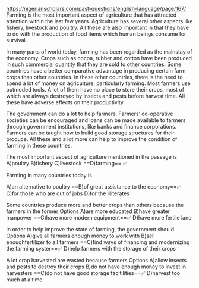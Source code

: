 https://nigerianscholars.com/past-questions/english-language/page/167/
Farming is the most important aspect of agriculture that has attracted attention within the last few years. Agriculture has several other aspects like fishery, livestock and poultry. All these are also important in that they have to do with the production of food items which human beings consume for survival.

In many parts of world today, farming has been regarded as the mainstay of the economy. Crops such as cocoa, rubber and cotton have been produced in such commercial quantity that they are sold to other countries. Some countries have a better comparative advantage in producing certain farm crops than other countries. In these other countries, there is the need to spend a lot of money on agriculture, particularly farming. Most farmers use outmoded tools. A lot of them have no place to store their crops, most of which are always destroyed by insects and pests before harvest time. All these have adverse effects on their productivity.

The government can do a lot to help farmers. Farmers’ co-operative societies can be encouraged and loans can be made available to farmers through government institutions, like banks and finance corporations. Farmers can be taught how to build good storage structures for their produce. All these and a lot more can help to improve the condition of farming in these countries.

The most important aspect of agriculture mentioned in the passage is
A)poultry
B)fishery
C)livestock
==D)farming== ✅

Farming in many countries today is

A)an alternative to poultry
==B)of great assistance to the economy==✅
C)for those who are out of jobs
D)for the illiterates

Some countries produce more and better crops than others because the farmers in the former
Options
A)are more educated
B)have greater manpower
==C)have more modern equipment==✅
D)have more fertile land

In order to help improve the state of farming, the government should
Options
A)give all farmers enough money to work with
B)sell enoughfertilizer to all farmers
==C)find ways of financing and modernizing the farming syster==✅
D)help farmers with the storage of their crops

A lot crop harvested are wasted because farmers
Options
A)allow insects and pests to destroy their crops
B)do not have enough money to invest in harvesters
==C)do not have good storage facitilities==✅
D)harvest too much at a time
